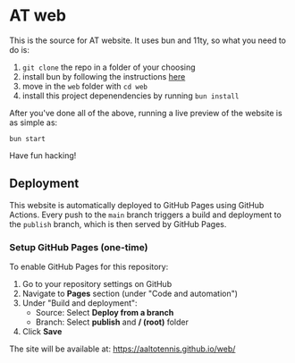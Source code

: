 # AT web

This is the source for AT website. It uses bun and 11ty, so what you need to do is:

1. `git clone` the repo in a folder of your choosing
2. install bun by following the instructions [here](https://bun.sh/docs/installation)
3. move in the `web` folder with `cd web`
4. install this project depenendencies by running `bun install`

After you've done all of the above, running a live preview of the website is as simple as:

```shell
bun start
```

Have fun hacking!

## Deployment

This website is automatically deployed to GitHub Pages using GitHub Actions. Every push to the `main` branch triggers a build and deployment to the `publish` branch, which is then served by GitHub Pages.

### Setup GitHub Pages (one-time)

To enable GitHub Pages for this repository:

1. Go to your repository settings on GitHub
2. Navigate to **Pages** section (under "Code and automation")
3. Under "Build and deployment":
   - Source: Select **Deploy from a branch**
   - Branch: Select **publish** and **/ (root)** folder
4. Click **Save**

The site will be available at: https://aaltotennis.github.io/web/
